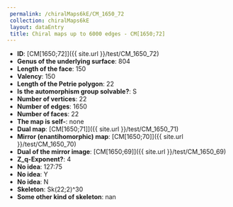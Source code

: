 ```yaml
--- 
 permalink: /chiralMaps6kE/CM_1650_72 
 collection: chiralMaps6kE
 layout: dataEntry
 title: Chiral maps up to 6000 edges - CM[1650;72]
---
```


- **ID**: [CM[1650;72]]({{ site.url }}/test/CM_1650_72)
- **Genus of the underlying surface**: 804
- **Length of the face**: 150
- **Valency**: 150
- **Length of the Petrie polygon**: 22
- **Is the automorphism group solvable?**: S
- **Number of vertices**: 22
- **Number of edges**: 1650
- **Number of faces**: 22
- **The map is self-**: none
- **Dual map**: [CM[1650;71]]({{ site.url }}/test/CM_1650_71)
- **Mirror (enantihomorphic) map**: [CM[1650;70]]({{ site.url }}/test/CM_1650_70)
- **Dual of the mirror image**: [CM[1650;69]]({{ site.url }}/test/CM_1650_69)
- **Z_q-Exponent?**: 4
- **No idea**:  127:75
- **No idea**: Y
- **No idea**: N
- **Skeleton**: Sk(22;2)^30
- **Some other kind of skeleton**: nan
